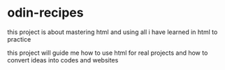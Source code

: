 # odin-recipes
this project is about mastering html and using all i have learned in html to practice

this project will guide me how to use html for real projects and how to convert ideas into codes and websites